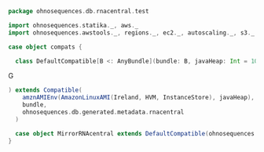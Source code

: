 
```scala
package ohnosequences.db.rnacentral.test

import ohnosequences.statika._, aws._
import ohnosequences.awstools._, regions._, ec2._, autoscaling._, s3._

case object compats {

  class DefaultCompatible[B <: AnyBundle](bundle: B, javaHeap: Int = 10
```

G

```scala
) extends Compatible(
    amznAMIEnv(AmazonLinuxAMI(Ireland, HVM, InstanceStore), javaHeap),
    bundle,
    ohnosequences.db.generated.metadata.rnacentral
  )

  case object MirrorRNAcentral extends DefaultCompatible(ohnosequences.db.rnacentral.test.MirrorRNAcentral)
}

```




[main/scala/blastDB.scala]: ../../main/scala/blastDB.scala.md
[main/scala/collectionUtils.scala]: ../../main/scala/collectionUtils.scala.md
[main/scala/csvUtils.scala]: ../../main/scala/csvUtils.scala.md
[main/scala/filterData.scala]: ../../main/scala/filterData.scala.md
[main/scala/rnacentral.scala]: ../../main/scala/rnacentral.scala.md
[test/scala/compats.scala]: compats.scala.md
[test/scala/generateData.scala]: generateData.scala.md
[test/scala/rnaCentral.scala]: rnaCentral.scala.md
[test/scala/runBundles.scala]: runBundles.scala.md